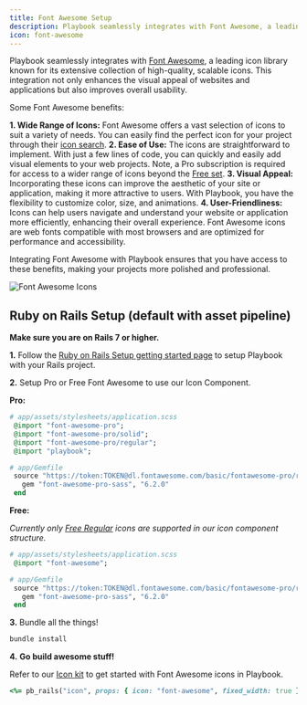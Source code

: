 ```yaml
---
title: Font Awesome Setup
description: Playbook seamlessly integrates with Font Awesome, a leading icon library known for its extensive collection of high-quality, scalable icons. This integration not only enhances the visual appeal of websites and applications but also improves overall usability.
icon: font-awesome
---
```


Playbook seamlessly integrates with [Font Awesome](https://fontawesome.com/), a leading icon library known for its extensive collection of high-quality, scalable icons. This integration not only enhances the visual appeal of websites and applications but also improves overall usability. 

Some Font Awesome benefits:

**1. Wide Range of Icons:** Font Awesome offers a vast selection of icons to suit a variety of needs. You can easily find the perfect icon for your project through their [icon search](https://fontawesome.com/search).
**2. Ease of Use:** The icons are straightforward to implement. With just a few lines of code, you can quickly and easily add visual elements to your web projects. Note, a Pro subscription is required for access to a wider range of icons beyond the [Free set](https://fontawesome.com/search?o=r&m=free&s=regular).
**3. Visual Appeal:** Incorporating these icons can improve the aesthetic of your site or application, making it more attractive to users. With Playbook, you have the flexibility to customize color, size, and animations.
**4. User-Friendliness:** Icons can help users navigate and understand your website or application more efficiently, enhancing their overall experience. Font Awesome icons are web fonts compatible with most browsers and are optimized for performance and accessibility.

Integrating Font Awesome with Playbook ensures that you have access to these benefits, making your projects more polished and professional.

![Font Awesome Icons](https://cdn.hashnode.com/res/hashnode/image/upload/v1702882676689/8da380bd-d295-4d7f-8d29-7154ab845781.png)

## Ruby on Rails Setup (default with asset pipeline)

**Make sure you are on Rails 7 or higher.**

**1.** Follow the [Ruby on Rails Setup getting started page](/guides/getting_started/ruby_on_rails_setup) to setup Playbook with your Rails project.

**2.** Setup Pro or Free Font Awesome to use our Icon Component.

**Pro:**

```rb
# app/assets/stylesheets/application.scss
 @import "font-awesome-pro";
 @import "font-awesome-pro/solid";
 @import "font-awesome-pro/regular";
 @import "playbook";
```

```rb
# app/Gemfile
 source "https://token:TOKEN@dl.fontawesome.com/basic/fontawesome-pro/ruby/" do
   gem "font-awesome-pro-sass", "6.2.0"
 end
```

**Free:**

*Currently only [Free Regular](https://fontawesome.com/search?o=r&m=free&s=regular) icons are supported in our icon component structure.*

```rb
# app/assets/stylesheets/application.scss
 @import "font-awesome";
```

```rb
# app/Gemfile
 source "https://token:TOKEN@dl.fontawesome.com/basic/fontawesome-pro/ruby/" do
   gem "font-awesome-pro-sass", "6.2.0"
 end
```

**3.** Bundle all the things!

```sh
bundle install
```

**4.** **Go build awesome stuff!**

Refer to our [Icon kit](/kits/icon) to get started with Font Awesome icons in Playbook. 

```rb
<%= pb_rails("icon", props: { icon: "font-awesome", fixed_width: true }) %>
```